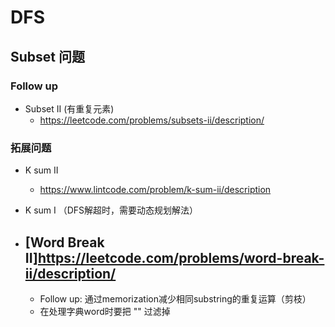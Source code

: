 # DFS

## Subset 问题

### Follow up
- Subset II (有重复元素)
  - https://leetcode.com/problems/subsets-ii/description/

### 拓展问题
- K sum II 
  - https://www.lintcode.com/problem/k-sum-ii/description
- K sum I （DFS解超时，需要动态规划解法）
  
- [Word Break II]https://leetcode.com/problems/word-break-ii/description/
  - 
  - Follow up: 通过memorization减少相同substring的重复运算（剪枝）
  - 在处理字典word时要把 "" 过滤掉
